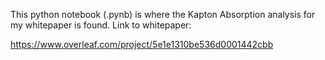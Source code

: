 This python notebook (.pynb) is where the Kapton Absorption analysis for my whitepaper is found. Link to whitepaper: 

https://www.overleaf.com/project/5e1e1310be536d0001442cbb
